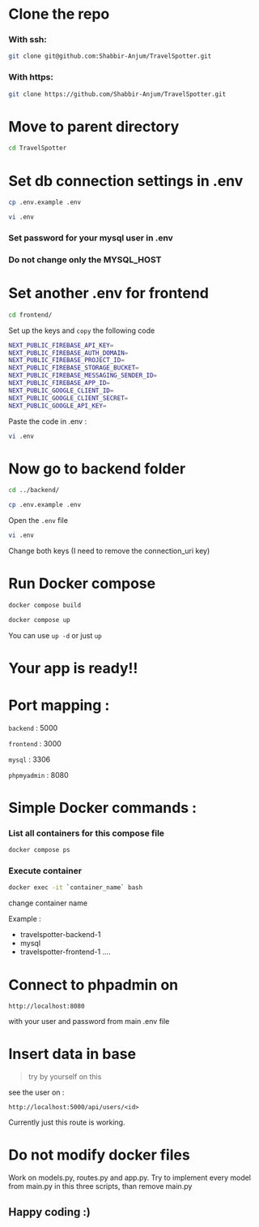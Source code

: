 # Clone the repo 

### With ssh:
```bash
git clone git@github.com:Shabbir-Anjum/TravelSpotter.git
```

### With https:
```bash
git clone https://github.com/Shabbir-Anjum/TravelSpotter.git
```
# Move to parent directory
```bash
cd TravelSpotter
```

# Set db connection settings in .env
```bash
cp .env.example .env
```
```bash
vi .env
```
### Set password for your mysql user in .env
### Do not change only the MYSQL_HOST

# Set another .env for frontend
```bash
cd frontend/
```
Set up the keys and `copy` the following code
```bash
NEXT_PUBLIC_FIREBASE_API_KEY=
NEXT_PUBLIC_FIREBASE_AUTH_DOMAIN=
NEXT_PUBLIC_FIREBASE_PROJECT_ID=
NEXT_PUBLIC_FIREBASE_STORAGE_BUCKET=
NEXT_PUBLIC_FIREBASE_MESSAGING_SENDER_ID=
NEXT_PUBLIC_FIREBASE_APP_ID=
NEXT_PUBLIC_GOOGLE_CLIENT_ID=
NEXT_PUBLIC_GOOGLE_CLIENT_SECRET=
NEXT_PUBLIC_GOOGLE_API_KEY=
```
Paste the code in .env :
```bash
vi .env
```

# Now go to backend folder
```bash
cd ../backend/
```
```bash
cp .env.example .env
```
Open the `.env` file
```bash
vi .env
```

Change both keys (I need to remove the connection_uri key)

# Run Docker compose
```bash
docker compose build
```
```bash
docker compose up
```
You can use `up -d` or just `up`

# Your app is ready!!

# Port mapping :
`backend` : 5000

`frontend` : 3000

`mysql` : 3306

`phpmyadmin` : 8080

# Simple Docker commands : 
### List all containers for this compose file
```bash
docker compose ps
```
### Execute container
```bash
docker exec -it `container_name` bash
```
change container name

Example : 
* travelspotter-backend-1
* mysql
* travelspotter-frontend-1
....

# Connect to phpadmin on 
```address
http://localhost:8080
```
with your user and password from main .env file

# Insert data in base
> try by yourself on this

see the user on :
```address
http://localhost:5000/api/users/<id>
```

Currently just this route is working.

# Do not modify docker files

<p> Work on models.py, routes.py and app.py. Try to implement every model from main.py in
this three scripts, than remove main.py </p>

## Happy coding :)

